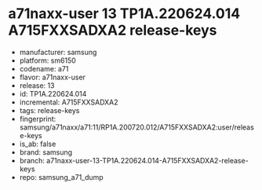 # a71naxx-user 13 TP1A.220624.014 A715FXXSADXA2 release-keys
- manufacturer: samsung
- platform: sm6150
- codename: a71
- flavor: a71naxx-user
- release: 13
- id: TP1A.220624.014
- incremental: A715FXXSADXA2
- tags: release-keys
- fingerprint: samsung/a71naxx/a71:11/RP1A.200720.012/A715FXXSADXA2:user/release-keys
- is_ab: false
- brand: samsung
- branch: a71naxx-user-13-TP1A.220624.014-A715FXXSADXA2-release-keys
- repo: samsung_a71_dump
